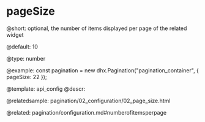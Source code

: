 pageSize
=============

@short: 
optional, the number of items displayed per page of the related widget


@default:
10


@type: number

@example: 
const pagination = new dhx.Pagination("pagination_container", {
    pageSize: 22 
});


@template:	api_config
@descr: 


@relatedsample:
pagination/02_configuration/02_page_size.html

@related: pagination/configuration.md#numberofitemsperpage
